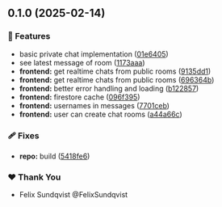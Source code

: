 ## 0.1.0 (2025-02-14)

### 🚀 Features

- basic private chat implementation ([01e6405](https://github.com/FelixSundqvist/chat-application/commit/01e6405))
- see latest message of room ([1173aaa](https://github.com/FelixSundqvist/chat-application/commit/1173aaa))
- **frontend:** get realtime chats from public rooms ([9135dd1](https://github.com/FelixSundqvist/chat-application/commit/9135dd1))
- **frontend:** get realtime chats from public rooms ([696364b](https://github.com/FelixSundqvist/chat-application/commit/696364b))
- **frontend:** better error handling and loading ([b122857](https://github.com/FelixSundqvist/chat-application/commit/b122857))
- **frontend:** firestore cache ([096f395](https://github.com/FelixSundqvist/chat-application/commit/096f395))
- **frontend:** usernames in messages ([7701ceb](https://github.com/FelixSundqvist/chat-application/commit/7701ceb))
- **frontend:** user can create chat rooms ([a44a66c](https://github.com/FelixSundqvist/chat-application/commit/a44a66c))

### 🩹 Fixes

- **repo:** build ([5418fe6](https://github.com/FelixSundqvist/chat-application/commit/5418fe6))

### ❤️ Thank You

- Felix Sundqvist @FelixSundqvist